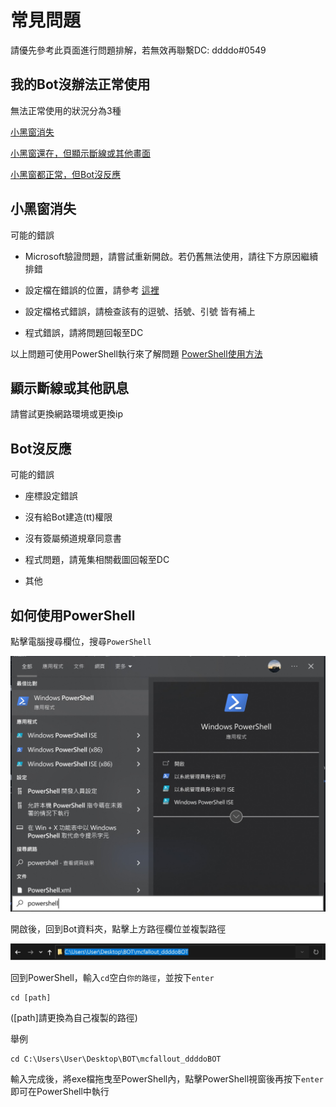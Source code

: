 # 常見問題

請優先參考此頁面進行問題排解，若無效再聯繫DC: ddddo#0549

## 我的Bot沒辦法正常使用

無法正常使用的狀況分為3種

[小黑窗消失](#小黑窗消失)

[小黑窗還在，但顯示斷線或其他畫面](#顯示斷線或其他訊息)

[小黑窗都正常，但Bot沒反應](#Bot沒反應)

## 小黑窗消失

可能的錯誤

- Microsoft驗證問題，請嘗試重新開啟。若仍舊無法使用，請往下方原因繼續排錯

- 設定檔在錯誤的位置，請參考 [這裡](Tutorial_Setting.md#step2)

- 設定檔格式錯誤，請檢查該有的逗號、括號、引號 皆有補上

- 程式錯誤，請將問題回報至DC

以上問題可使用PowerShell執行來了解問題 [PowerShell使用方法](#如何使用powershell)

## 顯示斷線或其他訊息

請嘗試更換網路環境或更換ip

## Bot沒反應

可能的錯誤

- 座標設定錯誤

- 沒有給Bot建造(tt)權限

- 沒有簽屬頻道規章同意書

- 程式問題，請蒐集相關截圖回報至DC

- 其他

## 如何使用PowerShell

點擊電腦搜尋欄位，搜尋`PowerShell`

![image](https://github.com/ddddo86/mcfallout_ddddoBOT_client/blob/main/docs/pic/powershell_open.jpg)

開啟後，回到Bot資料夾，點擊上方路徑欄位並複製路徑

![image](https://github.com/ddddo86/mcfallout_ddddoBOT_client/blob/main/docs/pic/path.jpg)

回到PowerShell，輸入`cd`空白`你的路徑`，並按下`enter`
```fix
cd [path]
```
(\[path]請更換為自己複製的路徑)

舉例
```fix
cd C:\Users\User\Desktop\BOT\mcfallout_ddddoBOT
```

輸入完成後，將exe檔拖曳至PowerShell內，點擊PowerShell視窗後再按下`enter`即可在PowerShell中執行
